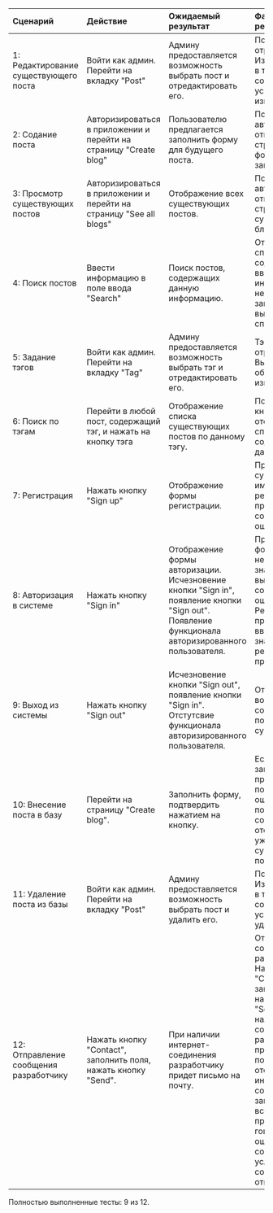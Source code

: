 |Сценарий|Действие|Ожидаемый результат|Фактический результат| Оценка|
|:---|:---|:---|:---|:---|
|1: Редактирование существующего поста | Войти как админ. Перейти на вкладку "Post"| Админу предоставляется возможность выбрать пост и отредактировать его. |Пост отредактирован. Изменения видны в таблице. Вывод сообщения об успешном изменении.|Сценарий полностью выполнен.|
|2: Содание поста | Авторизироваться в приложении и перейти на страницу "Create blog"| Пользователю предлагается заполнить форму для будущего поста. |После авторизации открывается страница с формой для заполнения.|Сценарий полностью выполнен.|
|3: Просмотр существующих постов | Авторизироваться в приложении и перейти на страницу "See all blogs" | Отображение всех существующих постов. |После авторизации открывается страница с существующими блогами.|Сценарий полностью выполнен.|
|4: Поиск постов | Ввести информацию в поле ввода "Search"| Поиск постов, содержащих данную информацию. |Отображение списка постов, содержащих введенную информацию. При несуществующем запросе выводится пустой список.|Сценарий полностью выполнен.|
|5: Задание тэгов | Войти как админ. Перейти на вкладку "Tag"| Админу предоставляется возможность выбрать тэг и отредактировать его. |Тэг отредактирован. Вывод сообщения об успешном изменении.|Сценарий полностью выполнен.|
|6: Поиск по тэгам | Перейти в любой пост, содержащий тэг, и нажать на кнопку тэга | Отображение списка существующих постов по данному тэгу. |После нажатия на кнопку тэга отображается список постов, содержащий данный тэг.|Сценарий полностью выполнен.|
|7: Регистрация | Нажать кнопку "Sign up"| Отображение формы регистрации. |При вводе уже существующего имени или почты регистрация не происходит. Нет сообщения об ошибке. |Сценарий не выполнен.|
|8: Авторизация в системе | Нажать кнопку "Sign in"| Отображение формы авторизации. Исчезновение кнопки "Sign in", появление кнопки "Sign out". Появление функционала авторизированного пользователя.|При заполнении формы несуществующими значениями выводится сообщение об ошибке. Регистрация не происходит. При вводе верных значений регистрация проходит успешно.|Сценарий полностью выполнен.|
|9: Выход из системы| Нажать кнопку "Sign out" | Исчезновение кнопки "Sign out", появление кнопки "Sign in". Отстутсвие функционала авторизированного пользователя.|Отсутвие возможности создать пост и посмотреть существующий.|Сценарий полностью выполнен.|
|10: Внесение поста в базу | Перейти на страницу "Create blog". | Заполнить форму, подтвердить нажатием на кнопку. |Если не все поля заполнены, приложение показывает ошибку. Если все поля заполнены, то созданный пост отображается в уже существующих постах.|Сценарий не выполнен.|
|11: Удаление поста из базы | Войти как админ. Перейти на вкладку "Post" | Админу предоставляется возможность выбрать пост и удалить его. |Пост удален. Изменения видны в таблице. Вывод сообщения об успешном удалении. |Сценарий полностью выполнен.|
|12: Отправление сообщения разработчику | Нажать кнопку "Contact", заполнить поля, нажать кнопку "Send". | При наличии интернет-соединения разработчику придет письмо на почту.|Отправление сообщения разработчику. Нажать кнопку "Contact", заполнить поля, нажать кнопку "Send". При наличии интернет-соединения разработчику придет письмо на почту. При отсутствии интернет-соединения и заполнении не всей формы приложение говорит об ошибке. При соблюдении всех условий сообщение отправляется.|Сценарий не выполнен.|

Полностью выполненные тесты: 9 из 12.
